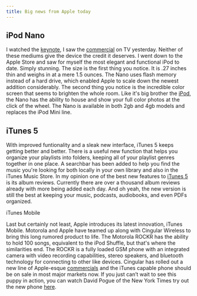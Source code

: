 ```yaml
---
title: Big news from Apple today
---
```

## iPod Nano

I watched the [keynote](http://stream.apple.akadns.net/), I saw the [commercial](http://www.apple.com/ipodnano/ads/480.html) on TV yesterday. Neither of these mediums give the device the credit it deserves. I went down to the Apple Store and saw for myself the most elegant and functional iPod to date. Simply stunning. The size is the first thing you notice. It is .27 inches thin and weighs in at a mere 1.5 ounces. The Nano uses flash memory instead of a hard drive, which enabled Apple to scale down the newest addition considerably. The second thing you notice is the incredible color screen that seems to brighten the whole room. Like it's big brother the [iPod](http://www.apple.com/ipod/color/), the Nano has the ability to house and show your full color photos at the click of the wheel. The Nano is available in both 2gb and 4gb models and replaces the iPod Mini line.

## iTunes 5

With improved funtionality and a sleak new interface, iTunes 5 keeps getting better and better. There is a useful new function that helps you organize your playlists into folders, keeping all of your playlist genres together in one place. A searchbar has been added to help you find the music you're looking for both locally in your own library and also in the iTunes Music Store. In my opinion one of the best new features to [iTunes 5](http://www.apple.com/itunes/overview/) is its album reviews. Currently there are over a thousand album reviews already with more being added each day. And oh yeah, the new version is still the best at keeping your music, podcasts, audiobooks, and even PDFs organized.

iTunes Mobile

Last but certainly not least, Apple introduces its latest innovation, iTunes Mobile. Motorola and Apple have teamed up along with Cingular Wireless to bring this long rumored product to life. The Motorola ROCKR has the ability to hold 100 songs, equivalent to the iPod Shuffle, but that's where the similarities end. The ROCKR is a fully loaded GSM phone with an integrated camera with video recording capabilities, stereo speakers, and bluetooth technology for connecting to other like devices. Cingular has rolled out a new line of Apple-esque [commercials](http://www.makemedance.com/) and the iTunes capable phone should be on sale in most major markets now. If you just can’t wait to see this puppy in action, you can watch David Pogue of the New York Times try out the new phone [here](http://www.nytimes.com/video/html/2005/09/08/technology/highbandwidth/realmedia/20050908_POGUE_VIDEO.html).